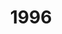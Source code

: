 ---
title: '1996'
indice: 0.36179413255709486
countries:
- title: Australia
  code: AUS
  indice: 0.4076257067308727
- title: Austria
  code: AUT
  indice: 0.355064431300286
- title: Belgium
  code: BEL
  indice: 0.38966837607773686
- title: Czechia
  code: CZE
  indice: 0.3054721519422355
- title: Denmark
  code: DNK
  indice: 0.38748786064110197
- title: Finland
  code: FIN
  indice: 0.3487220877051384
- title: France
  code: FRA
  indice: 0.41973886546769074
- title: Germany
  code: DEU
  indice: 0.3917404334851016
- title: Greece
  code: GRC
  indice: 0.38403977924750204
- title: Hungary
  code: HUN
  indice: 0.3539876501736243
- title: Iceland
  code: ISL
  indice: 0.36184496694175655
- title: Ireland
  code: IRL
  indice: 0.3596157386150696
- title: Italy
  code: ITA
  indice: 0.37184208694115534
- title: Japan
  code: JPN
  indice: 0.3462848112570712
- title: Korea
  code: KOR
  indice: 0.32437116982180825
- title: Luxembourg
  code: LUX
  indice: 0.47757344074948826
- title: Mexico
  code: MEX
  indice: 0.31993502607556884
- title: Netherlands
  code: NLD
  indice: 0.4072126317743578
- title: New Zealand
  code: NZL
  indice: 0.39553205705487626
- title: Norway
  code: NOR
  indice: 0.35519935489199556
- title: Poland
  code: POL
  indice: 0.2938400371766408
- title: Portugal
  code: PRT
  indice: 0.35633005075330865
- title: Slovakia
  code: SVK
  indice: 0.3722947951523429
- title: Spain
  code: ESP
  indice: 0.34361336011530635
- title: Sweden
  code: SWE
  indice: 0.38118847157191676
- title: Switzerland
  code: CHE
  indice: 0.3721134454145215
- title: United Kingdom
  code: GBR
  indice: 0.4248719991845899
- title: Chile
  code: CHL
  indice: 0.3410140668615394
- title: China
  code: CHN
  indice: 0.2264946546697182
- title: Estonia
  code: EST
  indice: 0.3550654596897928
- title: Slovenia
  code: SVN
  indice: 0.34000602412690567
- title: South Africa
  code: ZAF
  indice: 0.3704717434260605
- title: Euro area
  code: EA
  indice: 0.38787820676807494
- title: Europe
  code: EU
  indice: 0.3845958407959416
- title: Israel
  code: ISR
  indice: 0.414041660117311
- title: Brazil
  code: BRA
  indice: 0.3553058748784937
- title: El Salvador
  code: LVA
  indice: 0.31192549991957275
- title: Costa Rica
  code: CRI
  indice: 0.3150372994352875
- title: Lithuania
  code: LTU
  indice: 0.3009240527749377
---